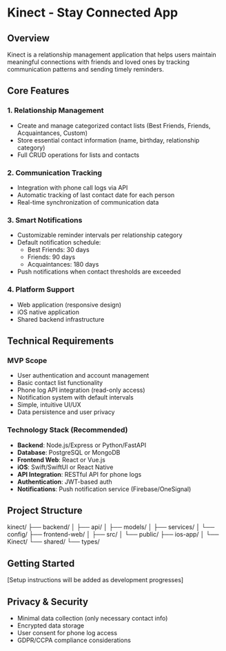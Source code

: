 # Kinect - Stay Connected App

## Overview

Kinect is a relationship management application that helps users maintain meaningful connections with friends and loved ones by tracking communication patterns and sending timely reminders.

## Core Features

### 1. Relationship Management

- Create and manage categorized contact lists (Best Friends, Friends, Acquaintances, Custom)
- Store essential contact information (name, birthday, relationship category)
- Full CRUD operations for lists and contacts

### 2. Communication Tracking

- Integration with phone call logs via API
- Automatic tracking of last contact date for each person
- Real-time synchronization of communication data

### 3. Smart Notifications

- Customizable reminder intervals per relationship category
- Default notification schedule:
  - Best Friends: 30 days
  - Friends: 90 days
  - Acquaintances: 180 days
- Push notifications when contact thresholds are exceeded

### 4. Platform Support

- Web application (responsive design)
- iOS native application
- Shared backend infrastructure

## Technical Requirements

### MVP Scope

- User authentication and account management
- Basic contact list functionality
- Phone log API integration (read-only access)
- Notification system with default intervals
- Simple, intuitive UI/UX
- Data persistence and user privacy

### Technology Stack (Recommended)

- **Backend**: Node.js/Express or Python/FastAPI
- **Database**: PostgreSQL or MongoDB
- **Frontend Web**: React or Vue.js
- **iOS**: Swift/SwiftUI or React Native
- **API Integration**: RESTful API for phone logs
- **Authentication**: JWT-based auth
- **Notifications**: Push notification service (Firebase/OneSignal)

## Project Structure

kinect/
├── backend/
│ ├── api/
│ ├── models/
│ ├── services/
│ └── config/
├── frontend-web/
│ ├── src/
│ └── public/
├── ios-app/
│ └── Kinect/
└── shared/
└── types/

## Getting Started

[Setup instructions will be added as development progresses]

## Privacy & Security

- Minimal data collection (only necessary contact info)
- Encrypted data storage
- User consent for phone log access
- GDPR/CCPA compliance considerations
